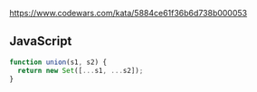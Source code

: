 https://www.codewars.com/kata/5884ce61f36b6d738b000053

## JavaScript
```js
function union(s1, s2) {
  return new Set([...s1, ...s2]);
}
```